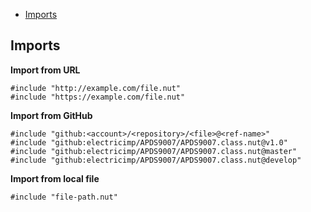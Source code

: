 <!-- START doctoc generated TOC please keep comment here to allow auto update -->
<!-- DON'T EDIT THIS SECTION, INSTEAD RE-RUN doctoc TO UPDATE -->


- [Imports](#imports)

<!-- END doctoc generated TOC please keep comment here to allow auto update -->


## Imports

__Import from URL__

```
#include "http://example.com/file.nut"
#include "https://example.com/file.nut"
```

__Import from GitHub__

```
#include "github:<account>/<repository>/<file>@<ref-name>"
#include "github:electricimp/APDS9007/APDS9007.class.nut@v1.0"
#include "github:electricimp/APDS9007/APDS9007.class.nut@master"
#include "github:electricimp/APDS9007/APDS9007.class.nut@develop"
```

__Import from local file__

```
#include "file-path.nut"
```
